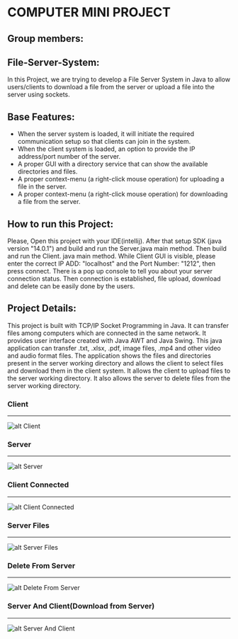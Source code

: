 # COMPUTER MINI PROJECT
## Group members:


##  File-Server-System: 

In this Project, we are trying to develop a File  Server System in Java to allow users/clients to download a file from the server or upload a file into the server using sockets.

## Base Features:
* When the server system is loaded, it will initiate the required communication setup so that clients can join in the system.
* When the client system is loaded, an option to provide the IP address/port number of the server.
* A proper GUI with a directory service that can show the available directories and files.
* A proper context-menu (a right-click mouse operation) for uploading a file in the server.
* A proper context-menu (a right-click mouse operation) for downloading a file from the server.

## How to run this Project:
Please, Open this project with your IDE(intellij). After that setup SDK (java version "14.0.1") and  build and run the Server.java main method. Then build and run the Client. java main method. While Client GUI is visible, please enter the correct IP ADD: "localhost" and the Port Number: "1212", then press connect. There is a pop up console to tell you about your server connection status. Then connection is established, file upload, download and delete can be easily done by the users.  

## Project Details: 
This project is built with TCP/IP Socket Programming in Java. It can transfer files among computers which are connected in the same network. It provides user interface created with Java AWT and Java Swing. This java application can transfer .txt, .xlsx, .pdf, image files, .mp4 and other video and audio format files. The application shows the files and directories present in the server working directory and allows the client to select files and download them in the client system. It allows the client to upload files to the server working directory. It also allows the server to delete files from the server working directory.

### Client
***
![alt Client](https://github.com/gourab98/File-Server-System/blob/main/Screenshot/Client.PNG)

### Server
***
![alt Server](https://github.com/gourab98/File-Server-System/blob/main/Screenshot/Server.PNG)

### Client Connected
***
![alt Client Connected](https://github.com/gourab98/File-Server-System/blob/main/Screenshot/ClientConnect.PNG)

### Server Files
***
![alt Server Files](https://github.com/gourab98/File-Server-System/blob/main/Screenshot/ServerFileList.PNG)

### Delete From Server
***
![alt Delete From Server](https://github.com/gourab98/File-Server-System/blob/main/Screenshot/DeleteByServer.PNG)

### Server And Client(Download from Server)
***
![alt Server And Client](https://github.com/gourab98/File-Server-System/blob/main/Screenshot/ClientandServer.PNG)

 


